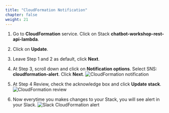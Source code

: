 ```yaml
---
title: "CloudFormation Notification"
chapter: false
weight: 21
---
```


1. Go to **CloudFormation** service. Click on Stack **chatbot-workshop-rest-api-lambda**.

1. Click on **Update**.

1. Leave Step 1 and 2 as default, click **Next**.

1. At Step 3, scroll down and click on **Notification options**. Select SNS: **cloudformation-alert**. Click **Next**.
![CloudFormation notification](/images/cfn-notification.png)

1. At Step 4 Review, check the acknowledge box and click **Update stack**.
![CloudFormation review](/images/cfn-review.png)

1. Now everytime you makes changes to your Stack, you will see alert in your Slack.
![Slack CloudFormation alert](/images/slack-cfn-alert.png)

